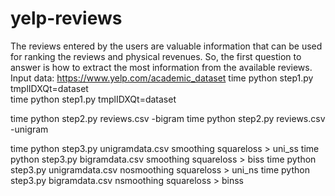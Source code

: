 # yelp-reviews
The reviews entered by the users are valuable information that can be used for ranking the reviews and physical revenues. So, the first question to answer is how to extract the most information from the available reviews.
Input data: https://www.yelp.com/academic_dataset
time python step1.py tmplIDXQt=dataset  
time python step1.py tmplIDXQt=dataset

time python step2.py reviews.csv -bigram
time python step2.py reviews.csv -unigram

time python step3.py unigramdata.csv smoothing squareloss > uni_ss 
time python step3.py bigramdata.csv smoothing squareloss  > biss 
time python step3.py unigramdata.csv nosmoothing squareloss > uni_ns 
time python step3.py bigramdata.csv nsmoothing squareloss > binss 
